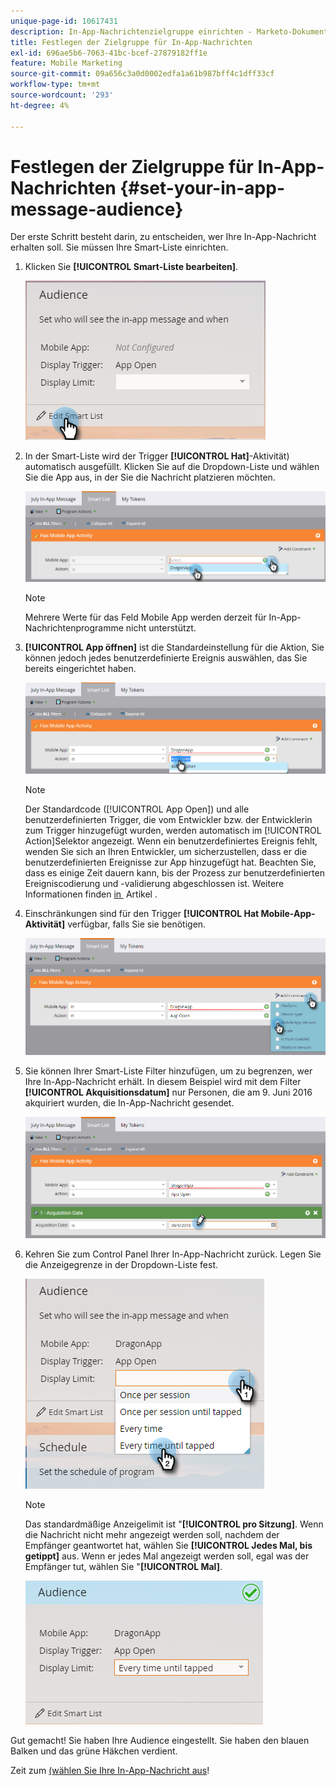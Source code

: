 ```yaml
---
unique-page-id: 10617431
description: In-App-Nachrichtenzielgruppe einrichten - Marketo-Dokumente - Produktdokumentation
title: Festlegen der Zielgruppe für In-App-Nachrichten
exl-id: 696ae5b6-7063-41bc-bcef-27879182ff1e
feature: Mobile Marketing
source-git-commit: 09a656c3a0d0002edfa1a61b987bff4c1dff33cf
workflow-type: tm+mt
source-wordcount: '293'
ht-degree: 4%

---
```


# Festlegen der Zielgruppe für In-App-Nachrichten {#set-your-in-app-message-audience}

Der erste Schritt besteht darin, zu entscheiden, wer Ihre In-App-Nachricht erhalten soll. Sie müssen Ihre Smart-Liste einrichten.

1. Klicken Sie **[!UICONTROL Smart-Liste bearbeiten]**.

   ![](assets/image2016-5-9-15-3a15-3a7.png)

1. In der Smart-Liste wird der Trigger **[!UICONTROL Hat]**-Aktivität) automatisch ausgefüllt. Klicken Sie auf die Dropdown-Liste und wählen Sie die App aus, in der Sie die Nachricht platzieren möchten.

   ![](assets/image2016-5-9-15-3a18-3a10.png)

   >[!NOTE]
   >
   >Mehrere Werte für das Feld Mobile App werden derzeit für In-App-Nachrichtenprogramme nicht unterstützt.

1. **[!UICONTROL App öffnen]** ist die Standardeinstellung für die Aktion, Sie können jedoch jedes benutzerdefinierte Ereignis auswählen, das Sie bereits eingerichtet haben.

   ![](assets/image2016-5-9-15-3a20-3a23.png)

   >[!NOTE]
   >
   >Der Standardcode ([!UICONTROL App Open]) und alle benutzerdefinierten Trigger, die vom Entwickler bzw. der Entwicklerin zum Trigger hinzugefügt wurden, werden automatisch im [!UICONTROL Action]Selektor angezeigt. Wenn ein benutzerdefiniertes Ereignis fehlt, wenden Sie sich an Ihren Entwickler, um sicherzustellen, dass er die benutzerdefinierten Ereignisse zur App hinzugefügt hat. Beachten Sie, dass es einige Zeit dauern kann, bis der Prozess zur benutzerdefinierten Ereigniscodierung und -validierung abgeschlossen ist. Weitere Informationen finden [&#x200B; in &#x200B;](/help/marketo/product-docs/mobile-marketing/admin/before-you-create-push-notifications-and-in-app-messages.md) Artikel .

1. Einschränkungen sind für den Trigger **[!UICONTROL Hat Mobile-App-Aktivität]** verfügbar, falls Sie sie benötigen.

   ![](assets/image2016-5-9-15-3a22-3a27.png)

1. Sie können Ihrer Smart-Liste Filter hinzufügen, um zu begrenzen, wer Ihre In-App-Nachricht erhält. In diesem Beispiel wird mit dem Filter **[!UICONTROL Akquisitionsdatum]** nur Personen, die am 9. Juni 2016 akquiriert wurden, die In-App-Nachricht gesendet.

   ![](assets/image2016-5-9-15-3a26-3a2.png)

1. Kehren Sie zum Control Panel Ihrer In-App-Nachricht zurück. Legen Sie die Anzeigegrenze in der Dropdown-Liste fest.

   ![](assets/image2016-5-9-15-3a30-3a35.png)

   >[!NOTE]
   >
   >Das standardmäßige Anzeigelimit ist &quot;**[!UICONTROL pro Sitzung]**. Wenn die Nachricht nicht mehr angezeigt werden soll, nachdem der Empfänger geantwortet hat, wählen Sie **[!UICONTROL Jedes Mal, bis getippt]** aus. Wenn er jedes Mal angezeigt werden soll, egal was der Empfänger tut, wählen Sie &quot;**[!UICONTROL Mal]**.

   ![](assets/image2016-5-9-15-3a32-3a6.png)

Gut gemacht! Sie haben Ihre Audience eingestellt. Sie haben den blauen Balken und das grüne Häkchen verdient.

Zeit zum [&#x200B; (wählen Sie Ihre In-App-Nachricht aus](/help/marketo/product-docs/mobile-marketing/in-app-messages/sending-your-in-app-message/select-your-in-app-message.md)!
